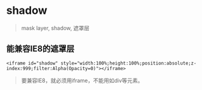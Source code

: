 # shadow
> mask layer, shadow, 遮罩层

## 能兼容IE8的遮罩层
`<iframe id="shadow" style="width:100%;height:100%;position:absolute;z-index:999;filter:Alpha(Opacity=0)"></iframe>`
> 要兼容IE8，就必须用iframe，不能用如div等元素。